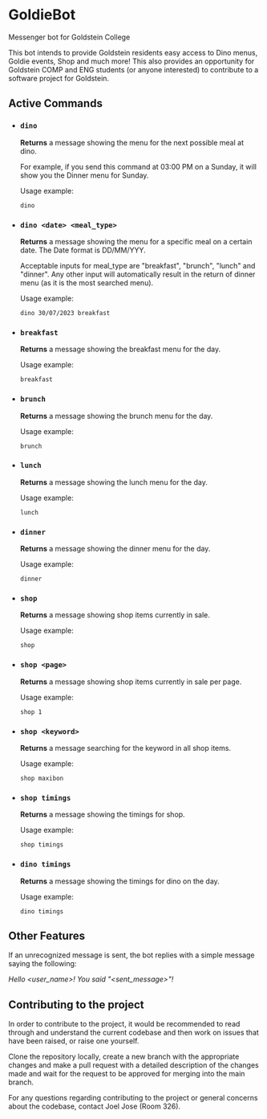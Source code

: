 # GoldieBot
Messenger bot for Goldstein College

This bot intends to provide Goldstein residents easy access to Dino menus, Goldie events, Shop and much more! This also provides an opportunity for Goldstein COMP and ENG students (or anyone interested) to contribute to a software project for Goldstein.

## Active Commands

- ### `dino`

    **Returns** a message showing the menu for the next possible meal at dino.
  
    For example, if you send this command at 03:00 PM on a Sunday, it will show you the Dinner menu for Sunday.
    
    Usage example:
    ```
    dino
    ```

- ### `dino <date> <meal_type>`

    **Returns** a message showing the menu for a specific meal on a certain date. The Date format is DD/MM/YYY.
    
    Acceptable inputs for meal_type are "breakfast", "brunch", "lunch" and "dinner". Any other input will automatically result in the return of dinner menu (as it is the most searched menu).
    
    Usage example:
    ```
    dino 30/07/2023 breakfast
    ```

- ### `breakfast`

    **Returns** a message showing the breakfast menu for the day.
    
    Usage example:
    ```
    breakfast
    ```

- ### `brunch`

    **Returns** a message showing the brunch menu for the day.
    
    Usage example:
    ```
    brunch
    ```

- ### `lunch`

    **Returns** a message showing the lunch menu for the day.
    
    Usage example:
    ```
    lunch
    ```

- ### `dinner`

    **Returns** a message showing the dinner menu for the day.
    
    Usage example:
    ```
    dinner
    ```

- ### `shop`

    **Returns** a message showing shop items currently in sale.
    
    Usage example:
    ```
    shop
    ```

- ### `shop <page>`

    **Returns** a message showing shop items currently in sale per page.
    
    Usage example:
    ```
    shop 1
    ```

- ### `shop <keyword>`

    **Returns** a message searching for the keyword in all shop items.
    
    Usage example:
    ```
    shop maxibon
    ```

- ### `shop timings`

    **Returns** a message showing the timings for shop.
    
    Usage example:
    ```
    shop timings
    ```

- ### `dino timings`

    **Returns** a message showing the timings for dino on the day.
    
    Usage example:
    ```
    dino timings
    ```

## Other Features

If an unrecognized message is sent, the bot replies with a simple message saying the following:

_Hello <user_name>! You said "<sent_message>"!_

## Contributing to the project

In order to contribute to the project, it would be recommended to read through and understand the current codebase and then work on issues that have been raised, or raise one yourself.

Clone the repository locally, create a new branch with the appropriate changes and make a pull request with a detailed description of the changes made and wait for the request to be approved for merging into the main branch.

For any questions regarding contributing to the project or general concerns about the codebase, contact Joel Jose (Room 326).
